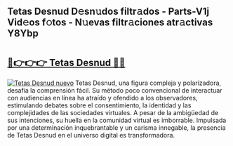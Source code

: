 ## Tetas Desnud D𝚎sn𝚞dos filtr𝚊dos - Parts-V1j Vid𝚎os f𝚘tos - N𝚞evas filtr𝚊ciones atr𝚊ctivas Y8Ybp

# <h2><a href="http://mb43tc.tromn.icu/?c=Tetas+Desnud">🔗👉👉👉 Tetas Desnud 🔗🔗</a></h2>

[![Tetas Desnud nuevo](https://i.imgur.com/pEAQMta.gif)](http://mb43tc.tromn.icu/?c=Tetas+Desnud)
Tetas Desnud, una figura compleja y polarizadora, desafía la comprensión fácil. Su método poco convencional de interactuar con audiencias en línea ha atraído y ofendido a los observadores, estimulando debates sobre el consentimiento, la identidad y las complejidades de las sociedades virtuales. A pesar de la ambigüedad de sus intenciones, su huella en la comunidad virtual es imborrable. Impulsada por una determinación inquebrantable y un carisma innegable, la presencia de Tetas Desnud en el universo digital es transformadora.
